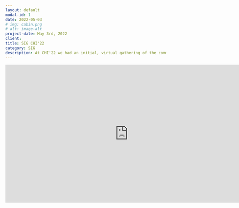 ```yaml
---
layout: default
modal-id: 1
date: 2022-05-03
# img: cabin.png
# alt: image-alt
project-date: May 3rd, 2022
client: 
title: SIG CHI'22
category: SIG
description: At CHI'22 we had an initial, virtual gathering of the community focused on mapping who is the data+design community and what is the terminology.
---
```


<iframe width="768" height="432" src="https://miro.com/app/live-embed/uXjVO9kAiYw=/?moveToViewport=-6560,-341,40740,11978" frameBorder="0" scrolling="no" allowFullScreen></iframe>